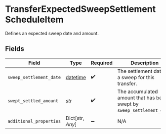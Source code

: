 # TransferExpectedSweepSettlementScheduleItem

Defines an expected sweep date and amount.


## Fields

| Field                                                                        | Type                                                                         | Required                                                                     | Description                                                                  |
| ---------------------------------------------------------------------------- | ---------------------------------------------------------------------------- | ---------------------------------------------------------------------------- | ---------------------------------------------------------------------------- |
| `sweep_settlement_date`                                                      | [datetime](https://docs.python.org/3/library/datetime.html#datetime-objects) | :heavy_check_mark:                                                           | The settlement date of a sweep for this transfer.                            |
| `swept_settled_amount`                                                       | *str*                                                                        | :heavy_check_mark:                                                           | The accumulated amount that has been swept by `sweep_settlement_date`.       |
| `additional_properties`                                                      | Dict[str, *Any*]                                                             | :heavy_minus_sign:                                                           | N/A                                                                          |